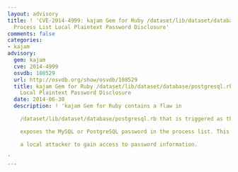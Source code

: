 ```yaml
---
layout: advisory
title: ! 'CVE-2014-4999: kajam Gem for Ruby /dataset/lib/dataset/database/postgresql.rb
  Process List Local Plaintext Password Disclosure'
comments: false
categories:
- kajam
advisory:
  gem: kajam
  cve: 2014-4999
  osvdb: 108529
  url: http://osvdb.org/show/osvdb/108529
  title: kajam Gem for Ruby /dataset/lib/dataset/database/postgresql.rb Process List
    Local Plaintext Password Disclosure
  date: 2014-06-30
  description: ! 'kajam Gem for Ruby contains a flaw in

    /dataset/lib/dataset/database/postgresql.rb that is triggered as the program

    exposes the MySQL or PostgreSQL password in the process list. This may allow

    a local attacker to gain access to password information.

'
---
```


